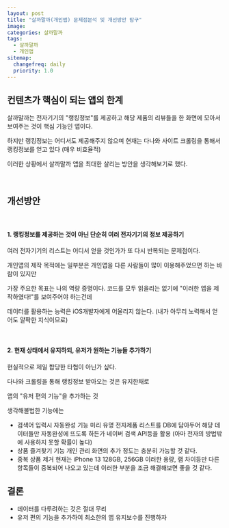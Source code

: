 ```yaml
---
layout: post
title: "살까말까(개인앱) 문제점분석 및 개선방안 탐구"
image:
categories: 살까말까
tags: 
  - 살까말까
  - 개인앱
sitemap:
  changefreq: daily
  priority: 1.0
---
```




## 컨텐츠가 핵심이 되는 앱의 한계

살까말까는 전자기기의 "랭킹정보"를 제공하고 해당 제품의 리뷰들을 한 화면에 모아서 보여주는 것이 핵심 기능인 앱이다.

하지만 랭킹정보는 어디서도 제공해주지 않으며 현재는 다나와 사이트 크롤링을 통해서  랭킹정보를 얻고 있다 (매우 비효율적)

이러한 상황에서 살까말까 앱을 최대한 살리는 방안을 생각해보기로 했다.

<br/>

## 개선방안

<br/>

#### 1. 랭킹정보를 제공하는 것이 아닌 단순히 여러 전자기기의 정보 제공하기

여러 전자기기의 리스트는 어디서 얻을 것인가가 또 다시 반복되는 문제점이다.

개인앱의 제작 목적에는 일부분은 개인앱을 다른 사람들이 많이 이용해주었으면 하는 바람이 있지만

가장 주요한 목표는 나의 역량 증명이다. 코드를 모두 읽을리는 없기에 "이러한 앱을 제작하였다!"를 보여주어야 하는건데 

데이터를 활용하는 능력은 iOS개발자에게 어울리지 않는다. (내가 아무리 노력해서 얻어도 얄팍한 지식이므로)

<br/> 

#### 2. 현재 상태에서 유지하되, 유저가 원하는 기능들 추가하기

현실적으로 제일 합당한 타협이 아닌가 싶다.

다나와 크롤링을 통해 랭킹정보 받아오는 것은 유지한채로

앱의 "유저 편의 기능"을 추가하는 것

생각해볼법한 기능에는

- 검색어 입력시 자동완성 기능
  미리 유명 전자제품 리스트를 DB에 담아두어 해당 데이터들만 자동완성에 뜨도록 하든가
  네이버 검색 API등을 활용 (아마 전자의 방법밖에 사용하지 못할 확률이 높다)
- 상품 즐겨찾기 기능
  개인 관리 화면의 추가 정도는 충분히 가능할 것 같다.
- 중복 상품 제거 
  현재는 iPhone 13 128GB, 256GB 이러한 용량, 램 차이등만 다른 항목들이 중복되어 나오고 있는데 이러한 부분을 조금 해결해보면 좋을 것 같다.





## 결론

- 데이터를 다루려하는 것은 절대 무리
- 유저 편의 기능을 추가하여 최소한의 앱 유지보수를 진행하자

